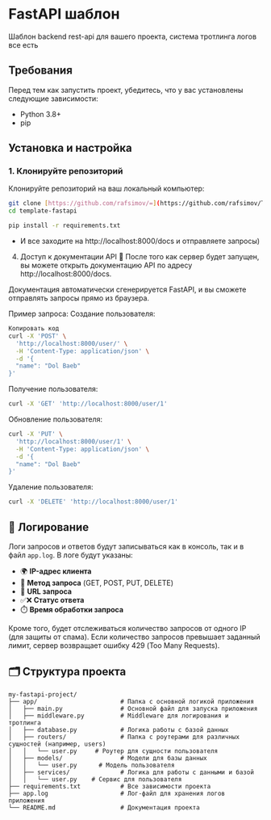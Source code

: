 # FastAPI шаблон

Шаблон backend rest-api для вашего проекта, система тротлинга логов все есть

## Требования

Перед тем как запустить проект, убедитесь, что у вас установлены следующие зависимости:

- Python 3.8+
- pip

## Установка и настройка

### 1. Клонируйте репозиторий

Клонируйте репозиторий на ваш локальный компьютер:

```bash
git clone [https://github.com/rafsimov/=](https://github.com/rafsimov/Template-FastAPI)
cd template-fastapi
```
```bash
pip install -r requirements.txt
```
- И все заходите на http://localhost:8000/docs и отправляете запросы)

4. Доступ к документации API 📑
После того как сервер будет запущен, вы можете открыть документацию API по адресу http://localhost:8000/docs.


Документация автоматически сгенерируется FastAPI, и вы сможете отправлять запросы прямо из браузера.

Пример запроса:
Создание пользователя:
```bash
Копировать код
curl -X 'POST' \
  'http://localhost:8000/user/' \
  -H 'Content-Type: application/json' \
  -d '{
  "name": "Dol Baeb"
}'
```
Получение пользователя:
```bash
curl -X 'GET' 'http://localhost:8000/user/1'
```
Обновление пользователя:
```bash
curl -X 'PUT' \
  'http://localhost:8000/user/1' \
  -H 'Content-Type: application/json' \
  -d '{
  "name": "Dol Baeb"
}'
```
Удаление пользователя:
```bash
curl -X 'DELETE' 'http://localhost:8000/user/1'
```

## 📝 Логирование

Логи запросов и ответов будут записываться как в консоль, так и в файл `app.log`. В логе будут указаны:

- 🌍 **IP-адрес клиента**
- 🔄 **Метод запроса** (GET, POST, PUT, DELETE)
- 📡 **URL запроса**
- ✅❌ **Статус ответа**
- ⏱️ **Время обработки запроса**

Кроме того, будет отслеживаться количество запросов от одного IP (для защиты от спама). Если количество запросов превышает заданный лимит, сервер возвращает ошибку 429 (Too Many Requests).


## 🗂 Структура проекта

```plaintext
my-fastapi-project/
├── app/                       # Папка с основной логикой приложения
│   ├── main.py                # Основной файл для запуска приложения
│   ├── middleware.py          # Middleware для логирования и тротлинга
│   ├── database.py            # Логика работы с базой данных
│   ├── routers/               # Папка с роутерами для различных сущностей (например, users)
│   │   └── user.py     # Роутер для сущности пользователя
│   ├── models/                # Модели для базы данных
│   │   └── user.py      # Модель пользователя
│   ├── services/              # Логика для работы с данными и базой
│   │   └── user.py    # Сервис для пользователя
├── requirements.txt           # Все зависимости проекта
├── app.log                    # Лог-файл для хранения логов приложения
└── README.md                  # Документация проекта
